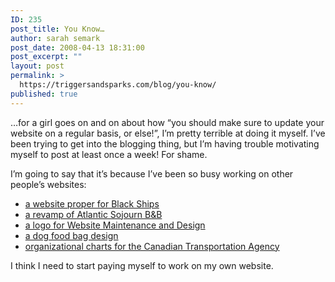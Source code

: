 ```yaml
---
ID: 235
post_title: You Know…
author: sarah semark
post_date: 2008-04-13 18:31:00
post_excerpt: ""
layout: post
permalink: >
  https://triggersandsparks.com/blog/you-know/
published: true
---
```

<p>&hellip;for a girl goes on and on about how &ldquo;you should make sure to update your website on a regular basis, or else!&rdquo;, I&rsquo;m pretty terrible at doing it myself. I&rsquo;ve been trying to get into the blogging thing, but I&rsquo;m having trouble motivating myself to post at least once a week! For shame.</p><!--more-->

<p>I&rsquo;m going to say that it&rsquo;s because I&rsquo;ve been so busy working on other people&rsquo;s websites:</p>

<ul>
<li><a href="http://www.triggersandsparks.com/project/show/70">a website proper for Black Ships</a></li>

<li><a href="http://www.triggersandsparks.com/project/show/76">a revamp of Atlantic Sojourn B&amp;B</a></li>
<li><a href="http://www.triggersandsparks.com/project/show/75">a logo for Website Maintenance and Design</a></li>
<li><a href="http://www.triggersandsparks.com/project/show/77">a dog food bag design</a></li>

<li><a href="http://www.triggersandsparks.com/project/show/78">organizational charts for the Canadian Transportation Agency</a></li>
</ul>

<p>I think I need to start paying myself to work on my own website.</p>